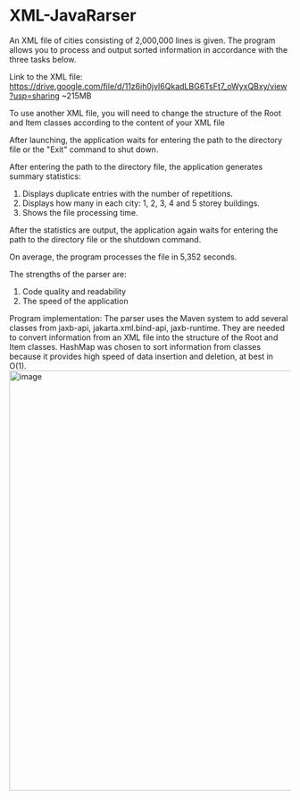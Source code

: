 # XML-JavaRarser
An XML file of cities consisting of 2,000,000 lines is given. The program allows you to process and output sorted information in accordance with the three tasks below.

Link to the XML file: https://drive.google.com/file/d/11z6ih0jvI6QkadLBG6TsFt7_oWyxQBxy/view?usp=sharing
~215MB

To use another XML file, you will need to change the structure of the Root and Item classes according to the content of your XML file

After launching, the application waits for entering the path to the directory file or the "Exit" command to shut down. 

After entering the path to the directory file, the application generates summary statistics:
1) Displays duplicate entries with the number of repetitions.
2) Displays how many in each city: 1, 2, 3, 4 and 5 storey buildings.
3) Shows the file processing time.

After the statistics are output, the application again waits for entering the path to the directory file or the shutdown command. 

On average, the program processes the file in 5,352 seconds.

The strengths of the parser are:
1) Code quality and readability
2) The speed of the application

Program implementation:
The parser uses the Maven system to add several classes from jaxb-api, jakarta.xml.bind-api, jaxb-runtime. 
They are needed to convert information from an XML file into the structure of the Root and Item classes. 
HashMap was chosen to sort information from classes because it provides high speed of data insertion and deletion, at best in O(1).
<img width="751" alt="image" src="https://github.com/JUNIOR14501/XML-JavaRarser/assets/53307775/52705d9c-8a75-40e3-8cdf-921df51efb39">

